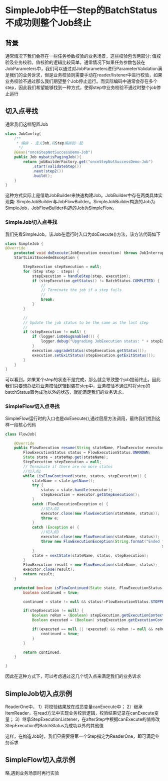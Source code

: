 # SimpleJob中任一Step的BatchStatus不成功则整个Job终止

## 背景
通常情况下我们会存在一些任务参数校验的业务场景，这些校验包含两部分: 值校验及业务校验。值校验的逻辑比较简单，通常情况下如果任务参数包装在JobParameters中，我们可以通过对JobParameters进行ParameterValidation满足我们的业务诉求，但是业务校验则需要手动在reader/listener中进行校验，如果业务校验不通过那么我们期望整个Job停止运行。而实际编码中通常会存在多个step，因此我们希望能够找到一种方式，使得step中业务校验不通过时整个job停止运行

## 切入点寻找
通常我们这样配置Job
```java
class JobConfig{
    /**
     * 编排 - 定义Job,将Step编排到一起
      */
    @Bean("onceStepNotSuccessDemo-Job")
    public Job mybatisPagingJob(){
        return jobBuilderFactory.get("onceStepNotSuccessDemo-Job")
            .start(validateStep())
            .next(step2())
            .build();
    }
}
```
这种方式实际上是借助JobBuilder来快速构建Job。JobBuilder中存在两类具体实现类: SimpleJobBuilder与JobFlowBuilder。SimpleJobBuilder构造的Job为SimpleJob，JobFlowBuilder构造的Job为SimpleFlow。
### SimpleJob切入点寻找
我们先看SimpleJob。该Job在运行时入口为doExecute()方法，该方法代码如下
```java
class SimpleJob {
@Override
	protected void doExecute(JobExecution execution) throws JobInterruptedException, JobRestartException,
	StartLimitExceededException {

		StepExecution stepExecution = null;
		for (Step step : steps) {
			stepExecution = handleStep(step, execution);
			if (stepExecution.getStatus() != BatchStatus.COMPLETED) {
				//
				// Terminate the job if a step fails
				//
				break;
			}
		}

		//
		// Update the job status to be the same as the last step
		//
		if (stepExecution != null) {
			if (logger.isDebugEnabled()) {
				logger.debug("Upgrading JobExecution status: " + stepExecution);
			}
			execution.upgradeStatus(stepExecution.getStatus());
			execution.setExitStatus(stepExecution.getExitStatus());
		}
	}
}
```
可以看到，如果某个step的状态不是完成，那么就会导致整个job提前终止。因此我们只要想办法将业务校验逻辑封装在step中，业务校验不通过时将step的batchStatus置为成功以外的状态，就能满足我们的业务诉求。

### SimpleFlow切入点寻找
SimpleFlow运行时的入口也是doExecute(),通过层层方法调用，最终我们找到这样一段核心代码
```java
class FlowJob{

	@Override
	public FlowExecution resume(String stateName, FlowExecutor executor) throws FlowExecutionException {
		FlowExecutionStatus status = FlowExecutionStatus.UNKNOWN;
		State state = stateMap.get(stateName);
		StepExecution stepExecution = null;
		// Terminate if there are no more states
        //切入点1
		while (isFlowContinued(state, status, stepExecution)) {
			stateName = state.getName();
			try {
				status = state.handle(executor);
				stepExecution = executor.getStepExecution();
			}
			catch (FlowExecutionException e) {
                //切入点2
				executor.close(new FlowExecution(stateName, status));
				throw e;
			}
			catch (Exception e) {
                //切入点3
				executor.close(new FlowExecution(stateName, status));
				throw new FlowExecutionException(String.format("Ended flow=%s at state=%s with exception", name,
																	  stateName), e);
			}
			state = nextState(stateName, status, stepExecution);
		}
		FlowExecution result = new FlowExecution(stateName, status);
		executor.close(result);
		return result;
	}

	protected boolean isFlowContinued(State state, FlowExecutionStatus status, StepExecution stepExecution) {
		boolean continued = true;

		continued = state != null && status!=FlowExecutionStatus.STOPPED;

		if(stepExecution != null) {
			Boolean reRun = (Boolean) stepExecution.getExecutionContext().get("batch.restart");
			Boolean executed = (Boolean) stepExecution.getExecutionContext().get("batch.executed");

			if((executed == null || !executed) && reRun != null && reRun && status == FlowExecutionStatus.STOPPED && !state.getName().endsWith(stepExecution.getStepName()) ) {
				continued = true;
			}
		}

		return continued;
	}

}
```
因此在这种方式下，可以考虑通过这几个切入点来满足我们的业务诉求

## SimpleJob切入点示例
ReaderOne中，
1）将校验结果放在成员变量canExecute中；
2）继承ItemReader，在read方法中实现业务校验逻辑，校验结果记录在canExecute变量；
3）继承StepExecutionListener，在afterStep中根据canExecute的值修改StepExecution的BatchStatus为成功以外的其他值

这样，在构造Job时，我们只需要将第一个Step指定为ReaderOne，即可满足业务诉求

## SimpleFlow切入点示例
略,遇到业务场景时再行实验
